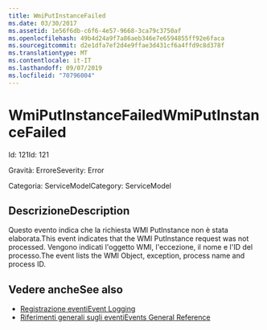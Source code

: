 ```yaml
---
title: WmiPutInstanceFailed
ms.date: 03/30/2017
ms.assetid: 1e56f6db-c6f6-4e57-9668-3ca79c3750af
ms.openlocfilehash: 49b4d24a9f7a86aeb346e7e6594855ff92e6faca
ms.sourcegitcommit: d2e1dfa7ef2d4e9ffae3d431cf6a4ffd9c8d378f
ms.translationtype: MT
ms.contentlocale: it-IT
ms.lasthandoff: 09/07/2019
ms.locfileid: "70796004"
---
```

# <a name="wmiputinstancefailed"></a><span data-ttu-id="4ccbc-102">WmiPutInstanceFailed</span><span class="sxs-lookup"><span data-stu-id="4ccbc-102">WmiPutInstanceFailed</span></span>
<span data-ttu-id="4ccbc-103">Id: 121</span><span class="sxs-lookup"><span data-stu-id="4ccbc-103">Id: 121</span></span>  
  
 <span data-ttu-id="4ccbc-104">Gravità: Errore</span><span class="sxs-lookup"><span data-stu-id="4ccbc-104">Severity: Error</span></span>  
  
 <span data-ttu-id="4ccbc-105">Categoria: ServiceModel</span><span class="sxs-lookup"><span data-stu-id="4ccbc-105">Category: ServiceModel</span></span>  
  
## <a name="description"></a><span data-ttu-id="4ccbc-106">Descrizione</span><span class="sxs-lookup"><span data-stu-id="4ccbc-106">Description</span></span>  
 <span data-ttu-id="4ccbc-107">Questo evento indica che la richiesta WMI PutInstance non è stata elaborata.</span><span class="sxs-lookup"><span data-stu-id="4ccbc-107">This event indicates that the WMI PutInstance request was not processed.</span></span> <span data-ttu-id="4ccbc-108">Vengono indicati l'oggetto WMI, l'eccezione, il nome e l'ID del processo.</span><span class="sxs-lookup"><span data-stu-id="4ccbc-108">The event lists the WMI Object, exception, process name and process ID.</span></span>  
  
## <a name="see-also"></a><span data-ttu-id="4ccbc-109">Vedere anche</span><span class="sxs-lookup"><span data-stu-id="4ccbc-109">See also</span></span>

- [<span data-ttu-id="4ccbc-110">Registrazione eventi</span><span class="sxs-lookup"><span data-stu-id="4ccbc-110">Event Logging</span></span>](index.md)
- [<span data-ttu-id="4ccbc-111">Riferimenti generali sugli eventi</span><span class="sxs-lookup"><span data-stu-id="4ccbc-111">Events General Reference</span></span>](events-general-reference.md)
